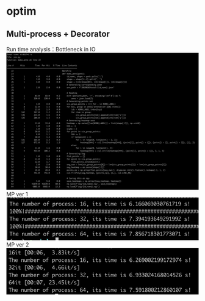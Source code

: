 # optim
## Multi-process + Decorator
Run time analysis：Bottleneck in IO
![](1.png)
MP ver 1
![](3.png)
MP ver 2
![](2.png)
